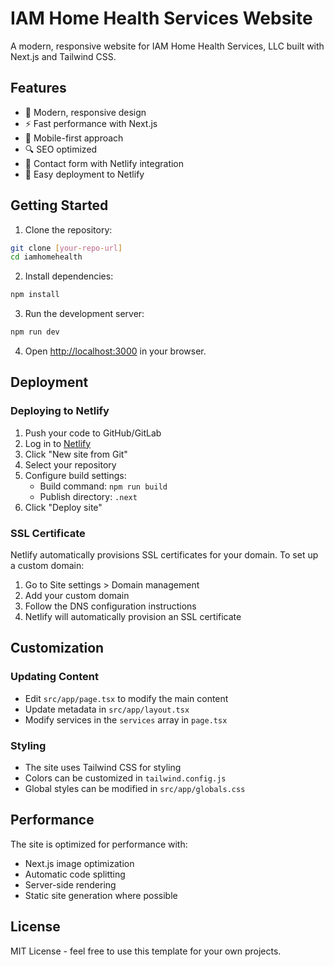 # IAM Home Health Services Website

A modern, responsive website for IAM Home Health Services, LLC built with Next.js and Tailwind CSS.

## Features

- 🎨 Modern, responsive design
- ⚡ Fast performance with Next.js
- 📱 Mobile-first approach
- 🔍 SEO optimized
- 📝 Contact form with Netlify integration
- 🚀 Easy deployment to Netlify

## Getting Started

1. Clone the repository:
```bash
git clone [your-repo-url]
cd iamhomehealth
```

2. Install dependencies:
```bash
npm install
```

3. Run the development server:
```bash
npm run dev
```

4. Open [http://localhost:3000](http://localhost:3000) in your browser.

## Deployment

### Deploying to Netlify

1. Push your code to GitHub/GitLab
2. Log in to [Netlify](https://app.netlify.com)
3. Click "New site from Git"
4. Select your repository
5. Configure build settings:
   - Build command: `npm run build`
   - Publish directory: `.next`
6. Click "Deploy site"

### SSL Certificate

Netlify automatically provisions SSL certificates for your domain. To set up a custom domain:

1. Go to Site settings > Domain management
2. Add your custom domain
3. Follow the DNS configuration instructions
4. Netlify will automatically provision an SSL certificate

## Customization

### Updating Content

- Edit `src/app/page.tsx` to modify the main content
- Update metadata in `src/app/layout.tsx`
- Modify services in the `services` array in `page.tsx`

### Styling

- The site uses Tailwind CSS for styling
- Colors can be customized in `tailwind.config.js`
- Global styles can be modified in `src/app/globals.css`

## Performance

The site is optimized for performance with:
- Next.js image optimization
- Automatic code splitting
- Server-side rendering
- Static site generation where possible

## License

MIT License - feel free to use this template for your own projects.
